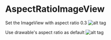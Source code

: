 # AspectRatioImageView

Set the ImageView with aspect ratio 0.3
![alt tag](https://raw.githubusercontent.com/jenny7chen/aspectratioimageview/master/screenshot1.png)

Use drawable's aspect ratio as default 
![alt tag](https://raw.githubusercontent.com/jenny7chen/aspectratioimageview/master/screenshot2.png)
